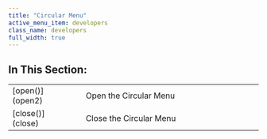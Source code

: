 ```yaml
---
title: "Circular Menu"
active_menu_item: developers
class_name: developers
full_width: true
---
```



## In This Section:

<table>
<tr>
<td width="182">
[open()](open2)

</td>
<td width="8">
</td>
<td width="752">
Open the Circular Menu

</td>
</tr>
<tr>
<td width="182">
[close()](close)

</td>
<td width="8">
</td>
<td width="752">
Close the Circular Menu

</td>
</tr>
</table>

